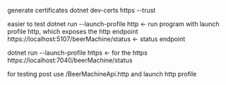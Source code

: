 generate certificates
dotnet dev-certs https --trust

easier to test
dotnet run --launch-profile http                <- run program with launch profile http, which exposes the http endpoint
https://localhost:5107/beerMachine/status       <- status endpoint
                                                

dotnet run --launch-profile https               <- for the https
https://localhost:7040/beerMachine/status


for testing post use /BeerMachineApi.http and launch http profile